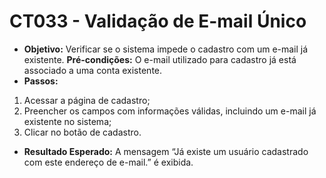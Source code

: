 # CT033 - Validação de E-mail Único

- **Objetivo:** Verificar se o sistema impede o cadastro com um e-mail já existente.
**Pré-condições:** O e-mail utilizado para cadastro já está associado a uma conta existente.
- **Passos:**
1. Acessar a página de cadastro;
2. Preencher os campos com informações válidas, incluindo um e-mail já existente no sistema;
3. Clicar no botão de cadastro.
- **Resultado Esperado:** A mensagem “Já existe um usuário cadastrado com este endereço de e-mail.” é exibida.